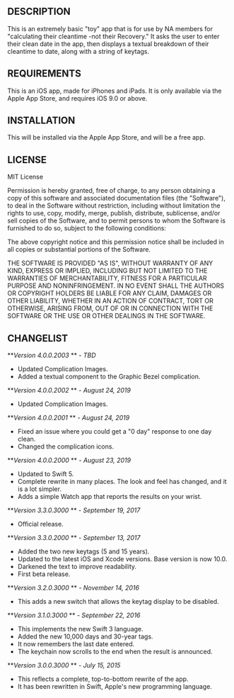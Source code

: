 DESCRIPTION
-----------
This is an extremely basic "toy" app that is for use by NA members for
"calculating their cleantime -not their Recovery."
It asks the user to enter their clean date in the app, then displays a
textual breakdown of their cleantime to date, along with a string of keytags.

REQUIREMENTS
------------
This is an iOS app, made for iPhones and iPads. It is only available via the Apple App Store, and requires iOS 9.0 or above.

INSTALLATION
------------

This will be installed via the Apple App Store, and will be a free app.

LICENSE
-------

MIT License

Permission is hereby granted, free of charge, to any person obtaining a copy of this software and associated documentation
files (the "Software"), to deal in the Software without restriction, including without limitation the rights to use, copy,
modify, merge, publish, distribute, sublicense, and/or sell copies of the Software, and to permit persons to whom the
Software is furnished to do so, subject to the following conditions:

The above copyright notice and this permission notice shall be included in all copies or substantial portions of the Software.

THE SOFTWARE IS PROVIDED "AS IS", WITHOUT WARRANTY OF ANY KIND, EXPRESS OR IMPLIED, INCLUDING BUT NOT LIMITED TO THE WARRANTIES
OF MERCHANTABILITY, FITNESS FOR A PARTICULAR PURPOSE AND NONINFRINGEMENT.
IN NO EVENT SHALL THE AUTHORS OR COPYRIGHT HOLDERS BE LIABLE FOR ANY CLAIM, DAMAGES OR OTHER LIABILITY, WHETHER IN AN ACTION OF
CONTRACT, TORT OR OTHERWISE, ARISING FROM, OUT OF OR IN CONNECTION WITH THE SOFTWARE OR THE USE OR OTHER DEALINGS IN THE SOFTWARE.

CHANGELIST
----------
***Version 4.0.0.2003* ** *- TBD*

- Updated Complication Images.
- Added a textual component to the Graphic Bezel complication.

***Version 4.0.0.2002* ** *- August 24, 2019*

- Updated Complication Images.

***Version 4.0.0.2001* ** *- August 24, 2019*

- Fixed an issue where you could get a "0 day" response to one day clean.
- Changed the complication icons.

***Version 4.0.0.2000* ** *- August 23, 2019*

- Updated to Swift 5.
- Complete rewrite in many places. The look and feel has changed, and it is a lot simpler.
- Adds a simple Watch app that reports the results on your wrist.

***Version 3.3.0.3000* ** *- September 19, 2017*

- Official release.

***Version 3.3.0.2000* ** *- September 13, 2017*
- Added the two new keytags (5 and 15 years).
- Updated to the latest iOS and Xcode versions. Base version is now 10.0.
- Darkened the text to improve readability.
- First beta release.

***Version 3.2.0.3000* ** *- November 14, 2016*
- This adds a new switch that allows the keytag display to be disabled.

***Version 3.1.0.3000* ** *- September 22, 2016*
- This implements the new Swift 3 language.
- Added the new 10,000 days and 30-year tags.
- It now remembers the last date entered.
- The keychain now scrolls to the end when the result is announced.

***Version 3.0.0.3000* ** *- July 15, 2015*
- This reflects a complete, top-to-bottom rewrite of the app.
- It has been rewritten in Swift, Apple's new programming language.
